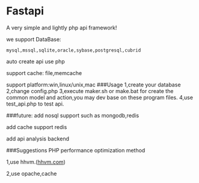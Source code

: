 Fastapi
=======
A very simple and lightly php api framework!

we support DataBase: 

	mysql,mssql,sqlite,oracle,sybase,postgresql,cubrid

auto create api use php

support cache: file,memcache

support platform:win,linux/unix,mac
###Usage
	1,create your database
	2,change config.php
	3,execute maker.sh or make.bat for create the common model and action,you may dev base on these program files.
	4,use test_api.php to test api.

###future:
add nosql support such as mongodb,redis

add cache support redis

add api analysis backend

###Suggestions
PHP performance optimization method

1,use hhvm.([hhvm.com](http://hhvm.com))

2,use opache,cache
